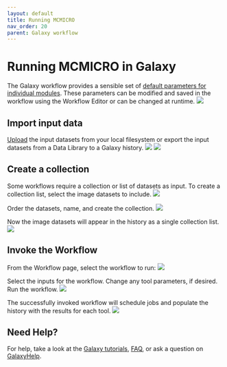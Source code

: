 ```yaml
---
layout: default
title: Running MCMICRO
nav_order: 20
parent: Galaxy workflow
---
```


# Running MCMICRO in Galaxy

The Galaxy workflow provides a sensible set of [default parameters for individual modules](parameter-reference.html). These parameters can be modified and saved in the workflow using the Workflow Editor or can be changed at runtime.
<img src="{{ site.baseurl }}/images/galaxy-wf.png" />

## Import input data

[Upload](https://galaxyproject.org/tutorials/upload/) the input datasets from your local filesystem or export the input datasets from a Data Library to a Galaxy history.
<img src="{{ site.baseurl }}/images/galaxy-inputs-select.png" />
<img src="{{ site.baseurl }}/images/galaxy-inputs.png" />

## Create a collection
Some workflows require a collection or list of datasets as input. To create a collection list, select the image datasets to include.
<img src="{{ site.baseurl }}/images/galaxy-build-collection.png" />

Order the datasets, name, and create the collection.
<img src="{{ site.baseurl }}/images/galaxy-order-collection.png"/>

Now the image datasets will appear in the history as a single collection list.
<img src="{{ site.baseurl }}/images/galaxy-collection-history.png" />

## Invoke the Workflow

From the Workflow page, select the workflow to run:
<img src="{{ site.baseurl }}/images/galaxy-wf-select.png" />

Select the inputs for the workflow. Change any tool parameters, if desired. Run the workflow.
<img src="{{ site.baseurl }}/images/galaxy-run.png" />

The successfully invoked workflow will schedule jobs and populate the history with the results for each tool. 
<img src="{{ site.baseurl }}/images/galaxy-success-invocation.png" />

## Need Help?
For help, take a look at the [Galaxy tutorials](https://galaxyproject.org/learn/), [FAQ](https://galaxyproject.org/support/), or ask a question on [GalaxyHelp](https://help.galaxyproject.org/).